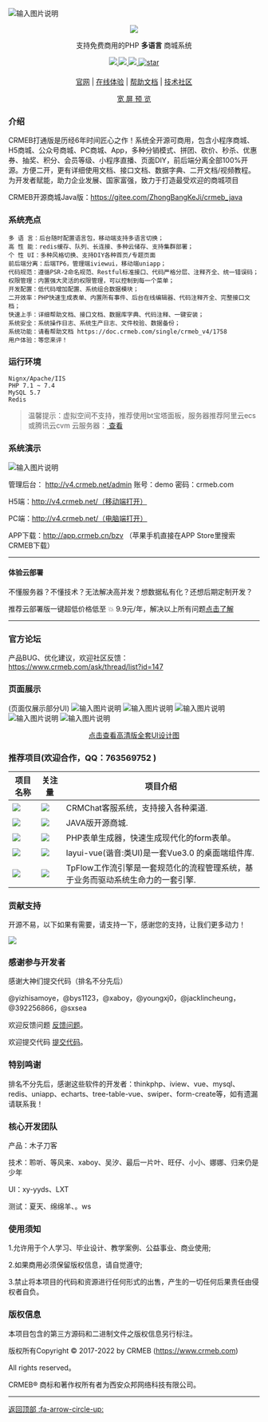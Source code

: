 ![输入图片说明](readme/pic/gitee.jpg)
<div align="center" >
    <img src="https://images.gitee.com/uploads/images/2021/1109/164354_0aafe3d2_892944.gif" />
</div>
<div align="center">

支持免费商用的PHP **多语言** 商城系统

</div>

<div align="center" >
    <a href="http://www.crmeb.com">
        <img src="https://img.shields.io/badge/Licence-GPL3.0-green.svg?style=flat" />
    </a>
    <a href="http://www.crmeb.com">
        <img src="https://img.shields.io/badge/Edition-4.5-blue.svg" />
    </a>
     <a href="https://gitee.com/ZhongBangKeJi/CRMEB/repository/archive/master.zip">
        <img src="https://img.shields.io/badge/Download-150m-red.svg" />
    </a>
    <a href='https://gitee.com/ZhongBangKeJi/CRMEB/stargazers'>
       <img src='https://gitee.com/ZhongBangKeJi/CRMEB/badge/star.svg?theme=gvp' alt='star'></img>
    </a>
</div>

#### 

<div align="center">

[官网](https://www.crmeb.com/) |
[在线体验](http://v4.crmeb.net/admin/) |
[帮助文档](https://doc.crmeb.com/single/crmeb_v4) |
[技术社区](https://www.crmeb.com/ask/)

[comment]: <> ([宽屏预览]&#40;https://gitee.com/ZhongBangKeJi/CRMEB/blob/master/README.md&#41;)

</div>
<div align="center" >
<a href="https://gitee.com/ZhongBangKeJi/CRMEB/blob/master/README.md">宽 屏 预 览</a>
</div>

### 介绍
CRMEB打通版是历经6年时间匠心之作！系统全开源可商用，包含小程序商城、H5商城、公众号商城、PC商城、App，多种分销模式、拼团、砍价、秒杀、优惠券、抽奖、积分、会员等级、小程序直播、页面DIY，前后端分离全部100%开源。方便二开，更有详细使用文档、接口文档、数据字典、二开文档/视频教程。为开发者赋能，助力企业发展、国家富强，致力于打造最受欢迎的商城项目

CRMEB开源商城Java版：https://gitee.com/ZhongBangKeJi/crmeb_java

### 系统亮点
~~~
多 语 言：后台随时配置语言包，移动端支持多语言切换；
高 性 能：redis缓存、队列、长连接、多种云储存、支持集群部署；
个 性 UI：多种风格切换、支持DIY各种首页/专题页面
前后端分离：后端TP6，管理端iviewui，移动端uniapp；
代码规范：遵循PSR-2命名规范、Restful标准接口、代码严格分层、注释齐全、统一错误码；
权限管理：内置强大灵活的权限管理，可以控制到每一个菜单；
开发配置：低代码增加配置、系统组合数据模块；
二开效率：PHP快速生成表单、内置所有事件、后台在线编辑器、代码注释齐全、完整接口文档；
快速上手：详细帮助文档、接口文档、数据库字典、代码注释、一键安装；
系统安全：系统操作日志、系统生产日志、文件校验、数据备份；
系统功能：请看帮助文档 https://doc.crmeb.com/single/crmeb_v4/1758
用户体验：等您来评！
~~~


### 运行环境

```
Nignx/Apache/IIS
PHP 7.1 ~ 7.4 
MySQL 5.7
Redis
```


> 温馨提示：虚拟空间不支持，推荐使用bt宝塔面板，服务器推荐阿里云ecs或腾讯云cvm 云服务器：<a href="https://promotion.aliyun.com/ntms/yunparter/invite.html?userCode=dligum2z" target="_blank">  查看 </a>


###  系统演示

![输入图片说明](readme/pic/20公众号.jpg)

管理后台： http://v4.crmeb.net/admin 账号：demo 密码：crmeb.com

H5端：http://v4.crmeb.net/（移动端打开）

PC端：http://v4.crmeb.net/（电脑端打开）

APP下载：http://app.crmeb.cn/bzv （苹果手机直接在APP Store里搜索CRMEB下载）

---

#### 体验云部署
 不懂服务器？不懂技术？无法解决高并发？想数据私有化？还想后期定制开发？

 推荐云部署版一键超低价格低至 :collision:  9.9元/年，解决以上所有问题<a href='https://saas.crmeb.com/saas-home-software-detail-50043-s-y.html' target='_blank'>点击了解 </a>

---

### 官方论坛


产品BUG、优化建议，欢迎社区反馈：https://www.crmeb.com/ask/thread/list?id=147


### 页面展示
(页面仅展示部分UI)
![输入图片说明](readme/pic/gitee开源版详情_01.jpg)
![输入图片说明](readme/pic/gitee开源版详情_02.jpg)
![输入图片说明](readme/pic/gitee开源版详情_03.jpg)
![输入图片说明](readme/pic/gitee开源版详情_04.jpg)
![输入图片说明](readme/pic/gitee开源版详情_05.jpg)

<div align="center">
<a href='http://s.crmeb.com/goods_detail/739' target='_blank'>点击查看高清版全套UI设计图</a>
</div>


### 推荐项目(欢迎合作，QQ：763569752 )

| 项目名称  | 关注量  |  项目介绍 |
| ------------ | ------------ | ------------ |
| [![](https://img.shields.io/badge/CRMEB-CRMChat-blue.svg)](https://gitee.com/ZhongBangKeJi/CRMChat) | [![](https://gitee.com/ZhongBangKeJi/CRMChat/badge/star.svg)](https://gitee.com/ZhongBangKeJi/CRMChat/stargazers) | CRMChat客服系统，支持接入各种渠道.  |
| [![](https://img.shields.io/badge/CRMEB-crmeb_java-blue.svg)](https://gitee.com/ZhongBangKeJi/crmeb_java) | [![](https://gitee.com/ZhongBangKeJi/crmeb_java/badge/star.svg)](https://gitee.com/ZhongBangKeJi/crmeb_java/stargazers) | JAVA版开源商城.  |
| [![](https://img.shields.io/badge/xaboy-formbuilder-blue.svg)](https://gitee.com/xaboy/form-builder) | [![](https://gitee.com/xaboy/form-builder/badge/star.svg)](https://gitee.com/xaboy/form-builder/stargazers) | PHP表单生成器，快速生成现代化的form表单。 |
| [![](https://img.shields.io/badge/就眠儀式-LayuiVue-blue.svg)](https://gitee.com/layui/layui-vue) | [![](https://gitee.com/layui/layui-vue/badge/star.svg)](https://gitee.com/layui/layui-vue/stargazers) | layui-vue(谐音:类UI)是一套Vue3.0 的桌面端组件库.  |
| [![](https://img.shields.io/badge/逆天的蝈蝈-TpFlow-blue.svg)](https://gitee.com/ntdgg/tpflow) | [![](https://gitee.com/ntdgg/tpflow/badge/star.svg?theme=gvp)](https://gitee.com/ntdgg/tpflow/stargazers) | TpFlow工作流引擎是一套规范化的流程管理系统，基于业务而驱动系统生命力的一套引擎.  |

### 贡献支持
开源不易，以下如果有需要，请支持一下，感谢您的支持，让我们更多动力！

[![](readme/pic/gitee2.jpg)](https://s.crmeb.com/goods_detail/712)

### 感谢参与开发者
感谢大神们提交代码（排名不分先后）

@yizhisamoye，@bys1123，@xaboy，@youngxj0，@jacklincheung，@392256866，@sxsea

欢迎反馈问题 [反馈问题](https://gitee.com/ZhongBangKeJi/CRMEB/issues)。

欢迎提交代码 [提交代码](https://gitee.com/ZhongBangKeJi/CRMEB/pulls)。

### 特别鸣谢

排名不分先后，感谢这些软件的开发者：thinkphp、iview、vue、mysql、redis、uniapp、echarts、tree-table-vue、swiper、form-create等，如有遗漏请联系我！

### 核心开发团队
产品：木子刀客

技术：聆听、等风来、xaboy、吴汐、最后一片叶、旺仔、小小、娜娜、归来仍是少年

UI：xy-yyds、LXT

测试：夏天、绵绵羊、。ws

### 使用须知

1.允许用于个人学习、毕业设计、教学案例、公益事业、商业使用;

2.如果商用必须保留版权信息，请自觉遵守;

3.禁止将本项目的代码和资源进行任何形式的出售，产生的一切任何后果责任由侵权者自负。

### 版权信息

本项目包含的第三方源码和二进制文件之版权信息另行标注。

版权所有Copyright © 2017-2022 by CRMEB (https://www.crmeb.com)

All rights reserved。

CRMEB® 商标和著作权所有者为西安众邦网络科技有限公司。

---
[返回顶部 :fa-arrow-circle-up: ](https://gitee.com/ZhongBangKeJi/CRMEB#%E9%A1%B9%E7%9B%AE%E4%BB%8B%E7%BB%8D)

